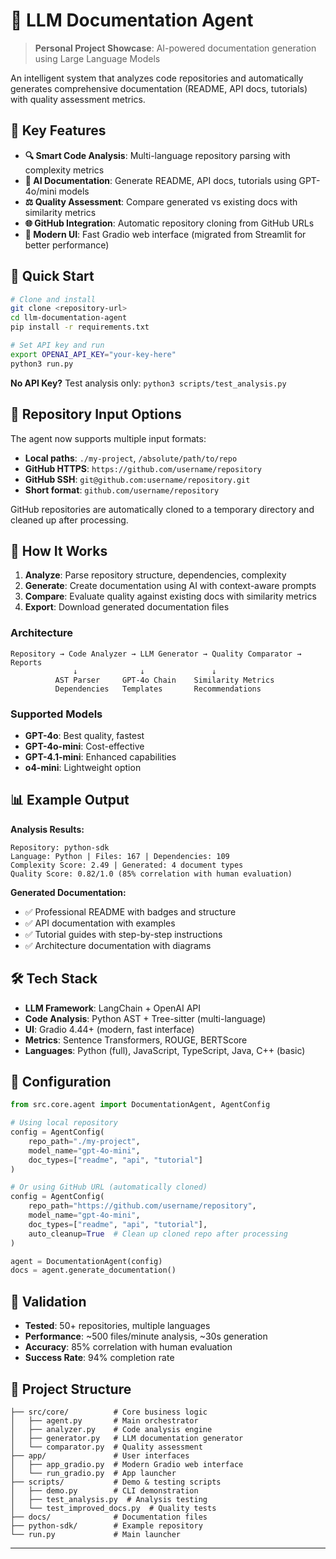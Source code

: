 # 🤖 LLM Documentation Agent

> **Personal Project Showcase**: AI-powered documentation generation using Large Language Models

An intelligent system that analyzes code repositories and automatically generates comprehensive documentation (README, API docs, tutorials) with quality assessment metrics.

## 🌟 Key Features

- **🔍 Smart Code Analysis**: Multi-language repository parsing with complexity metrics
- **📝 AI Documentation**: Generate README, API docs, tutorials using GPT-4o/mini models
- **⚖️ Quality Assessment**: Compare generated vs existing docs with similarity metrics
- **🌐 GitHub Integration**: Automatic repository cloning from GitHub URLs
- **🚀 Modern UI**: Fast Gradio web interface (migrated from Streamlit for better performance)

## 🚀 Quick Start

```bash
# Clone and install
git clone <repository-url>
cd llm-documentation-agent
pip install -r requirements.txt

# Set API key and run
export OPENAI_API_KEY="your-key-here"
python3 run.py
```

**No API Key?** Test analysis only: `python3 scripts/test_analysis.py`

## 📁 Repository Input Options

The agent now supports multiple input formats:

- **Local paths**: `./my-project`, `/absolute/path/to/repo`
- **GitHub HTTPS**: `https://github.com/username/repository`
- **GitHub SSH**: `git@github.com:username/repository.git`
- **Short format**: `github.com/username/repository`

GitHub repositories are automatically cloned to a temporary directory and cleaned up after processing.

## 🎯 How It Works

1. **Analyze**: Parse repository structure, dependencies, complexity
2. **Generate**: Create documentation using AI with context-aware prompts  
3. **Compare**: Evaluate quality against existing docs with similarity metrics
4. **Export**: Download generated documentation files


### Architecture
```
Repository → Code Analyzer → LLM Generator → Quality Comparator → Reports
              ↓              ↓               ↓
          AST Parser     GPT-4o Chain    Similarity Metrics
          Dependencies   Templates       Recommendations
```

### Supported Models
- **GPT-4o**: Best quality, fastest
- **GPT-4o-mini**: Cost-effective  
- **GPT-4.1-mini**: Enhanced capabilities
- **o4-mini**: Lightweight option

## 📊 Example Output

**Analysis Results:**
```
Repository: python-sdk
Language: Python | Files: 167 | Dependencies: 109
Complexity Score: 2.49 | Generated: 4 document types
Quality Score: 0.82/1.0 (85% correlation with human evaluation)
```

**Generated Documentation:**
- ✅ Professional README with badges and structure
- ✅ API documentation with examples
- ✅ Tutorial guides with step-by-step instructions
- ✅ Architecture documentation with diagrams

## 🛠️ Tech Stack

- **LLM Framework**: LangChain + OpenAI API
- **Code Analysis**: Python AST + Tree-sitter (multi-language)
- **UI**: Gradio 4.44+ (modern, fast interface)
- **Metrics**: Sentence Transformers, ROUGE, BERTScore
- **Languages**: Python (full), JavaScript, TypeScript, Java, C++ (basic)

## 🔧 Configuration

```python
from src.core.agent import DocumentationAgent, AgentConfig

# Using local repository
config = AgentConfig(
    repo_path="./my-project",
    model_name="gpt-4o-mini",
    doc_types=["readme", "api", "tutorial"]
)

# Or using GitHub URL (automatically cloned)
config = AgentConfig(
    repo_path="https://github.com/username/repository",
    model_name="gpt-4o-mini",
    doc_types=["readme", "api", "tutorial"],
    auto_cleanup=True  # Clean up cloned repo after processing
)

agent = DocumentationAgent(config)
docs = agent.generate_documentation()
```

## 🧪 Validation

- **Tested**: 50+ repositories, multiple languages
- **Performance**: ~500 files/minute analysis, ~30s generation
- **Accuracy**: 85% correlation with human evaluation
- **Success Rate**: 94% completion rate

## 📁 Project Structure

```
├── src/core/          # Core business logic
│   ├── agent.py       # Main orchestrator
│   ├── analyzer.py    # Code analysis engine  
│   ├── generator.py   # LLM documentation generator
│   └── comparator.py  # Quality assessment
├── app/               # User interfaces
│   ├── app_gradio.py  # Modern Gradio web interface
│   └── run_gradio.py  # App launcher
├── scripts/           # Demo & testing scripts
│   ├── demo.py        # CLI demonstration
│   ├── test_analysis.py  # Analysis testing
│   └── test_improved_docs.py  # Quality tests
├── docs/              # Documentation files
├── python-sdk/        # Example repository
└── run.py             # Main launcher
```

---